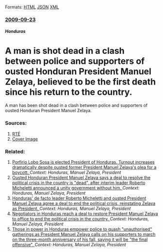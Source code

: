 
Formats: [HTML](/news/2009/09/23/a-man-is-shot-dead-in-a-clash-between-police-and-supporters-of-ousted-honduran-president-manuel-zelaya-believed-to-be-the-first-death-sinc.html)  [JSON](/news/2009/09/23/a-man-is-shot-dead-in-a-clash-between-police-and-supporters-of-ousted-honduran-president-manuel-zelaya-believed-to-be-the-first-death-sinc.json)  [XML](/news/2009/09/23/a-man-is-shot-dead-in-a-clash-between-police-and-supporters-of-ousted-honduran-president-manuel-zelaya-believed-to-be-the-first-death-sinc.xml)  

### [2009-09-23](/news/2009/09/23/index.md)

##### Honduras
#  A man is shot dead in a clash between police and supporters of ousted Honduran President Manuel Zelaya, believed to be the first death since his return to the country. 

A man has been shot dead in a clash between police and supporters of ousted Honduran President Manuel Zelaya.


### Sources:

1. [RTÉ](http://www.rte.ie/news/2009/0923/honduras.html)
1. [Cover Image](https://img.rasset.ie/000267ba-1600.jpg)

### Related:

1. [ Porfirio Lobo Sosa is elected President of Honduras. Turnout increases dramatically despite ousted former President Manuel Zelaya's plea for a boycott. ](/news/2009/12/1/porfirio-lobo-sosa-is-elected-president-of-honduras-turnout-increases-dramatically-despite-ousted-former-president-manuel-zelaya-s-plea-fo.md) _Context: Honduras, Manuel Zelaya, President_
2. [ Ousted Honduran President Manuel Zelaya says a deal to resolve the political crisis in the country is "dead", after interim leader Roberto Micheletti announced a unity government without him. ](/news/2009/11/6/ousted-honduran-president-manuel-zelaya-says-a-deal-to-resolve-the-political-crisis-in-the-country-is-dead-after-interim-leader-roberto.md) _Context: Honduras, Manuel Zelaya, President_
3. [ Honduras' de facto leader Roberto Micheletti and ousted President Manuel Zelaya agree a deal to end the political crisis, reinstating Zelaya as President. ](/news/2009/10/30/honduras-de-facto-leader-roberto-micheletti-and-ousted-president-manuel-zelaya-agree-a-deal-to-end-the-political-crisis-reinstating-zelay.md) _Context: Honduras, Manuel Zelaya, President_
4. [ Negotiators in Honduras reach a deal to restore President Manuel Zelaya to office to end the political crisis in the country. ](/news/2009/10/14/negotiators-in-honduras-reach-a-deal-to-restore-president-manuel-zelaya-to-office-to-end-the-political-crisis-in-the-country.md) _Context: Honduras, Manuel Zelaya, President_
5. [ Those in power in Honduras empower police to quash "unauthorised" gatherings as President Manuel Zelaya calls on his supporters to march on the three-month anniversary of his fall, saying it will be "the final offensive". ](/news/2009/09/28/those-in-power-in-honduras-empower-police-to-quash-unauthorised-gatherings-as-president-manuel-zelaya-calls-on-his-supporters-to-march-on.md) _Context: Honduras, Manuel Zelaya, President_
